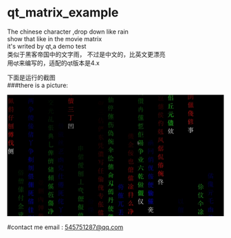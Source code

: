 # qt_matrix_example    
The chinese character ,drop down like rain     
show that  like in the movie matrix     
it's writed by qt,a demo test      
类似于黑客帝国中的文字雨， 不过是中文的，比英文更漂亮    
用qt来编写的，适配的qt版本是4.x    
      
     
下面是运行的截图    
###there is a picture:   
     
![run status picture](https://raw.githubusercontent.com/prownd/chinese_character_rain/master/images/runImage.jpeg)  
    
      


#contact me
email : <545751287@qq.com>
